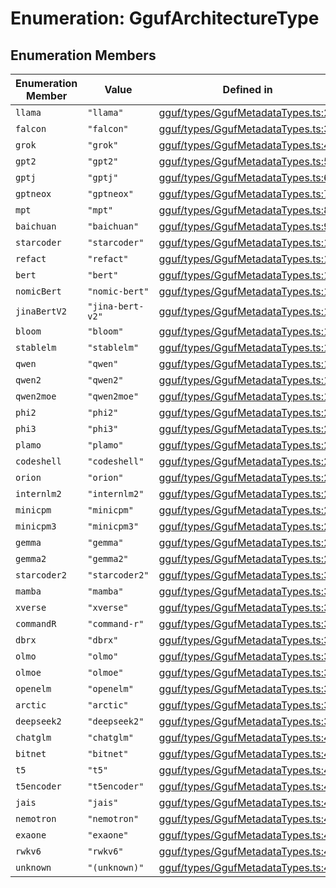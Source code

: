 # Enumeration: GgufArchitectureType

## Enumeration Members

| Enumeration Member | Value | Defined in |
| ------ | ------ | ------ |
| `llama` | `"llama"` | [gguf/types/GgufMetadataTypes.ts:2](https://github.com/withcatai/node-llama-cpp/blob/6405ee945e792651123189aae2612212095765b6/src/gguf/types/GgufMetadataTypes.ts#L2) |
| `falcon` | `"falcon"` | [gguf/types/GgufMetadataTypes.ts:3](https://github.com/withcatai/node-llama-cpp/blob/6405ee945e792651123189aae2612212095765b6/src/gguf/types/GgufMetadataTypes.ts#L3) |
| `grok` | `"grok"` | [gguf/types/GgufMetadataTypes.ts:4](https://github.com/withcatai/node-llama-cpp/blob/6405ee945e792651123189aae2612212095765b6/src/gguf/types/GgufMetadataTypes.ts#L4) |
| `gpt2` | `"gpt2"` | [gguf/types/GgufMetadataTypes.ts:5](https://github.com/withcatai/node-llama-cpp/blob/6405ee945e792651123189aae2612212095765b6/src/gguf/types/GgufMetadataTypes.ts#L5) |
| `gptj` | `"gptj"` | [gguf/types/GgufMetadataTypes.ts:6](https://github.com/withcatai/node-llama-cpp/blob/6405ee945e792651123189aae2612212095765b6/src/gguf/types/GgufMetadataTypes.ts#L6) |
| `gptneox` | `"gptneox"` | [gguf/types/GgufMetadataTypes.ts:7](https://github.com/withcatai/node-llama-cpp/blob/6405ee945e792651123189aae2612212095765b6/src/gguf/types/GgufMetadataTypes.ts#L7) |
| `mpt` | `"mpt"` | [gguf/types/GgufMetadataTypes.ts:8](https://github.com/withcatai/node-llama-cpp/blob/6405ee945e792651123189aae2612212095765b6/src/gguf/types/GgufMetadataTypes.ts#L8) |
| `baichuan` | `"baichuan"` | [gguf/types/GgufMetadataTypes.ts:9](https://github.com/withcatai/node-llama-cpp/blob/6405ee945e792651123189aae2612212095765b6/src/gguf/types/GgufMetadataTypes.ts#L9) |
| `starcoder` | `"starcoder"` | [gguf/types/GgufMetadataTypes.ts:10](https://github.com/withcatai/node-llama-cpp/blob/6405ee945e792651123189aae2612212095765b6/src/gguf/types/GgufMetadataTypes.ts#L10) |
| `refact` | `"refact"` | [gguf/types/GgufMetadataTypes.ts:11](https://github.com/withcatai/node-llama-cpp/blob/6405ee945e792651123189aae2612212095765b6/src/gguf/types/GgufMetadataTypes.ts#L11) |
| `bert` | `"bert"` | [gguf/types/GgufMetadataTypes.ts:12](https://github.com/withcatai/node-llama-cpp/blob/6405ee945e792651123189aae2612212095765b6/src/gguf/types/GgufMetadataTypes.ts#L12) |
| `nomicBert` | `"nomic-bert"` | [gguf/types/GgufMetadataTypes.ts:13](https://github.com/withcatai/node-llama-cpp/blob/6405ee945e792651123189aae2612212095765b6/src/gguf/types/GgufMetadataTypes.ts#L13) |
| `jinaBertV2` | `"jina-bert-v2"` | [gguf/types/GgufMetadataTypes.ts:14](https://github.com/withcatai/node-llama-cpp/blob/6405ee945e792651123189aae2612212095765b6/src/gguf/types/GgufMetadataTypes.ts#L14) |
| `bloom` | `"bloom"` | [gguf/types/GgufMetadataTypes.ts:15](https://github.com/withcatai/node-llama-cpp/blob/6405ee945e792651123189aae2612212095765b6/src/gguf/types/GgufMetadataTypes.ts#L15) |
| `stablelm` | `"stablelm"` | [gguf/types/GgufMetadataTypes.ts:16](https://github.com/withcatai/node-llama-cpp/blob/6405ee945e792651123189aae2612212095765b6/src/gguf/types/GgufMetadataTypes.ts#L16) |
| `qwen` | `"qwen"` | [gguf/types/GgufMetadataTypes.ts:17](https://github.com/withcatai/node-llama-cpp/blob/6405ee945e792651123189aae2612212095765b6/src/gguf/types/GgufMetadataTypes.ts#L17) |
| `qwen2` | `"qwen2"` | [gguf/types/GgufMetadataTypes.ts:18](https://github.com/withcatai/node-llama-cpp/blob/6405ee945e792651123189aae2612212095765b6/src/gguf/types/GgufMetadataTypes.ts#L18) |
| `qwen2moe` | `"qwen2moe"` | [gguf/types/GgufMetadataTypes.ts:19](https://github.com/withcatai/node-llama-cpp/blob/6405ee945e792651123189aae2612212095765b6/src/gguf/types/GgufMetadataTypes.ts#L19) |
| `phi2` | `"phi2"` | [gguf/types/GgufMetadataTypes.ts:20](https://github.com/withcatai/node-llama-cpp/blob/6405ee945e792651123189aae2612212095765b6/src/gguf/types/GgufMetadataTypes.ts#L20) |
| `phi3` | `"phi3"` | [gguf/types/GgufMetadataTypes.ts:21](https://github.com/withcatai/node-llama-cpp/blob/6405ee945e792651123189aae2612212095765b6/src/gguf/types/GgufMetadataTypes.ts#L21) |
| `plamo` | `"plamo"` | [gguf/types/GgufMetadataTypes.ts:22](https://github.com/withcatai/node-llama-cpp/blob/6405ee945e792651123189aae2612212095765b6/src/gguf/types/GgufMetadataTypes.ts#L22) |
| `codeshell` | `"codeshell"` | [gguf/types/GgufMetadataTypes.ts:23](https://github.com/withcatai/node-llama-cpp/blob/6405ee945e792651123189aae2612212095765b6/src/gguf/types/GgufMetadataTypes.ts#L23) |
| `orion` | `"orion"` | [gguf/types/GgufMetadataTypes.ts:24](https://github.com/withcatai/node-llama-cpp/blob/6405ee945e792651123189aae2612212095765b6/src/gguf/types/GgufMetadataTypes.ts#L24) |
| `internlm2` | `"internlm2"` | [gguf/types/GgufMetadataTypes.ts:25](https://github.com/withcatai/node-llama-cpp/blob/6405ee945e792651123189aae2612212095765b6/src/gguf/types/GgufMetadataTypes.ts#L25) |
| `minicpm` | `"minicpm"` | [gguf/types/GgufMetadataTypes.ts:26](https://github.com/withcatai/node-llama-cpp/blob/6405ee945e792651123189aae2612212095765b6/src/gguf/types/GgufMetadataTypes.ts#L26) |
| `minicpm3` | `"minicpm3"` | [gguf/types/GgufMetadataTypes.ts:27](https://github.com/withcatai/node-llama-cpp/blob/6405ee945e792651123189aae2612212095765b6/src/gguf/types/GgufMetadataTypes.ts#L27) |
| `gemma` | `"gemma"` | [gguf/types/GgufMetadataTypes.ts:28](https://github.com/withcatai/node-llama-cpp/blob/6405ee945e792651123189aae2612212095765b6/src/gguf/types/GgufMetadataTypes.ts#L28) |
| `gemma2` | `"gemma2"` | [gguf/types/GgufMetadataTypes.ts:29](https://github.com/withcatai/node-llama-cpp/blob/6405ee945e792651123189aae2612212095765b6/src/gguf/types/GgufMetadataTypes.ts#L29) |
| `starcoder2` | `"starcoder2"` | [gguf/types/GgufMetadataTypes.ts:30](https://github.com/withcatai/node-llama-cpp/blob/6405ee945e792651123189aae2612212095765b6/src/gguf/types/GgufMetadataTypes.ts#L30) |
| `mamba` | `"mamba"` | [gguf/types/GgufMetadataTypes.ts:31](https://github.com/withcatai/node-llama-cpp/blob/6405ee945e792651123189aae2612212095765b6/src/gguf/types/GgufMetadataTypes.ts#L31) |
| `xverse` | `"xverse"` | [gguf/types/GgufMetadataTypes.ts:32](https://github.com/withcatai/node-llama-cpp/blob/6405ee945e792651123189aae2612212095765b6/src/gguf/types/GgufMetadataTypes.ts#L32) |
| `commandR` | `"command-r"` | [gguf/types/GgufMetadataTypes.ts:33](https://github.com/withcatai/node-llama-cpp/blob/6405ee945e792651123189aae2612212095765b6/src/gguf/types/GgufMetadataTypes.ts#L33) |
| `dbrx` | `"dbrx"` | [gguf/types/GgufMetadataTypes.ts:34](https://github.com/withcatai/node-llama-cpp/blob/6405ee945e792651123189aae2612212095765b6/src/gguf/types/GgufMetadataTypes.ts#L34) |
| `olmo` | `"olmo"` | [gguf/types/GgufMetadataTypes.ts:35](https://github.com/withcatai/node-llama-cpp/blob/6405ee945e792651123189aae2612212095765b6/src/gguf/types/GgufMetadataTypes.ts#L35) |
| `olmoe` | `"olmoe"` | [gguf/types/GgufMetadataTypes.ts:36](https://github.com/withcatai/node-llama-cpp/blob/6405ee945e792651123189aae2612212095765b6/src/gguf/types/GgufMetadataTypes.ts#L36) |
| `openelm` | `"openelm"` | [gguf/types/GgufMetadataTypes.ts:37](https://github.com/withcatai/node-llama-cpp/blob/6405ee945e792651123189aae2612212095765b6/src/gguf/types/GgufMetadataTypes.ts#L37) |
| `arctic` | `"arctic"` | [gguf/types/GgufMetadataTypes.ts:38](https://github.com/withcatai/node-llama-cpp/blob/6405ee945e792651123189aae2612212095765b6/src/gguf/types/GgufMetadataTypes.ts#L38) |
| `deepseek2` | `"deepseek2"` | [gguf/types/GgufMetadataTypes.ts:39](https://github.com/withcatai/node-llama-cpp/blob/6405ee945e792651123189aae2612212095765b6/src/gguf/types/GgufMetadataTypes.ts#L39) |
| `chatglm` | `"chatglm"` | [gguf/types/GgufMetadataTypes.ts:40](https://github.com/withcatai/node-llama-cpp/blob/6405ee945e792651123189aae2612212095765b6/src/gguf/types/GgufMetadataTypes.ts#L40) |
| `bitnet` | `"bitnet"` | [gguf/types/GgufMetadataTypes.ts:41](https://github.com/withcatai/node-llama-cpp/blob/6405ee945e792651123189aae2612212095765b6/src/gguf/types/GgufMetadataTypes.ts#L41) |
| `t5` | `"t5"` | [gguf/types/GgufMetadataTypes.ts:42](https://github.com/withcatai/node-llama-cpp/blob/6405ee945e792651123189aae2612212095765b6/src/gguf/types/GgufMetadataTypes.ts#L42) |
| `t5encoder` | `"t5encoder"` | [gguf/types/GgufMetadataTypes.ts:43](https://github.com/withcatai/node-llama-cpp/blob/6405ee945e792651123189aae2612212095765b6/src/gguf/types/GgufMetadataTypes.ts#L43) |
| `jais` | `"jais"` | [gguf/types/GgufMetadataTypes.ts:44](https://github.com/withcatai/node-llama-cpp/blob/6405ee945e792651123189aae2612212095765b6/src/gguf/types/GgufMetadataTypes.ts#L44) |
| `nemotron` | `"nemotron"` | [gguf/types/GgufMetadataTypes.ts:45](https://github.com/withcatai/node-llama-cpp/blob/6405ee945e792651123189aae2612212095765b6/src/gguf/types/GgufMetadataTypes.ts#L45) |
| `exaone` | `"exaone"` | [gguf/types/GgufMetadataTypes.ts:46](https://github.com/withcatai/node-llama-cpp/blob/6405ee945e792651123189aae2612212095765b6/src/gguf/types/GgufMetadataTypes.ts#L46) |
| `rwkv6` | `"rwkv6"` | [gguf/types/GgufMetadataTypes.ts:47](https://github.com/withcatai/node-llama-cpp/blob/6405ee945e792651123189aae2612212095765b6/src/gguf/types/GgufMetadataTypes.ts#L47) |
| `unknown` | `"(unknown)"` | [gguf/types/GgufMetadataTypes.ts:48](https://github.com/withcatai/node-llama-cpp/blob/6405ee945e792651123189aae2612212095765b6/src/gguf/types/GgufMetadataTypes.ts#L48) |
